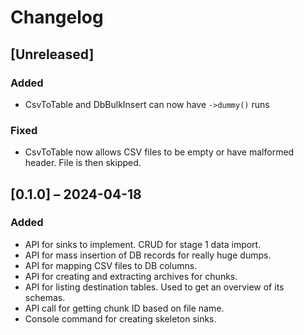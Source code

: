 # Changelog

## [Unreleased]

### Added
- CsvToTable and DbBulkInsert can now have `->dummy()` runs

### Fixed
- CsvToTable now allows CSV files to be empty or have malformed
  header. File is then skipped.

## [0.1.0] – 2024-04-18
### Added
- API for sinks to implement. CRUD for stage 1 data import.
- API for mass insertion of DB records for really huge dumps.
- API for mapping CSV files to DB columns.
- API for creating and extracting archives for chunks.
- API for listing destination tables. Used to get an overview of its
  schemas.
- API call for getting chunk ID based on file name.
- Console command for creating skeleton sinks.
